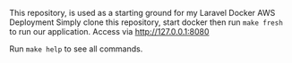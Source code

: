 
This repository, is used as a starting ground for my Laravel Docker AWS Deployment
Simply clone this repository, start docker then run `make fresh` to run our application.
Access via http://127.0.0.1:8080

Run `make help` to see all commands.
